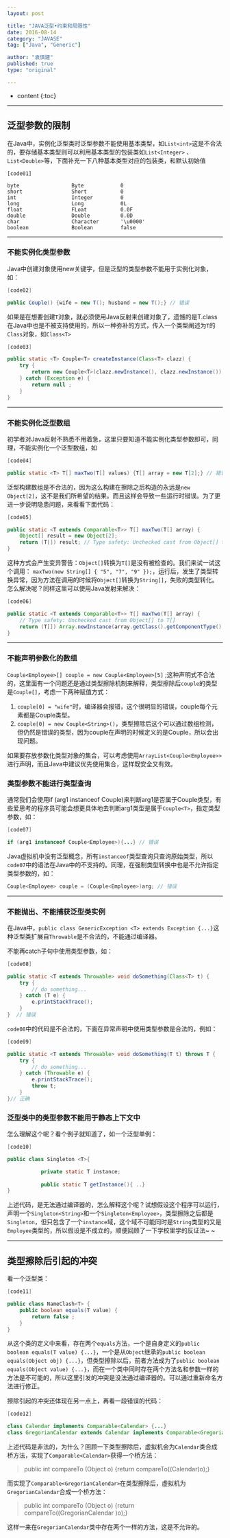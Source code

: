 ```yaml
---
layout: post

title: "JAVA泛型•约束和局限性"
date: 2016-08-14
category: "JAVASE"
tag: ["Java", "Generic"]

author: "袁慎建"
published: true
type: "original"

---
```


* content
{:toc}

---

## 泛型参数的限制

在Java中，实例化泛型类时泛型参数不能使用基本类型，如`List<int>`这是不合法的，要存储基本类型则可以利用基本类型的包装类如`List<Integer>` 、`List<Double>`等，下面补充一下八种基本类型对应的包装类，和默认初始值

```
[code01]

byte                 Byte            0
short                Short           0
int                  Integer         0
long                 Long            0L
float                FLoat           0.0F
double               Double          0.0D
char                 Character       '\u0000'
boolean              Boolean         false
```   
---
       
### 不能实例化类型参数
Java中创建对象使用new关键字，但是泛型的类型参数不能用于实例化对象，如：

```java
[code02]

public Couple() {wife = new T(); husband = new T();} // 错误
```

如果是在想要创建`T`对象，就必须使用Java反射来创建对象了，遗憾的是T.class在Java中也是不被支持使用的，所以一种弥补的方式，传入一个类型阐述为`T`的`Class`对象，如`Class<T>`

```java
[code03]

public static <T> Couple<T> createInstance(Class<T> clazz) {
	try {
		return new Couple<T>(clazz.newInstance(), clazz.newInstance());
	} catch (Exception e) {
		return null ;
	}
}
```
---

### 不能实例化泛型数组

初学者对Java反射不熟悉不用着急，这里只要知道不能实例化类型参数即可，同理，不能实例化一个泛型数组，如

```java
[code04]

public static <T> T[] maxTwo(T[] values) {T[] array = new T[2];} // 错误
```

泛型构建数组是不合法的，因为这么构建在擦除之后构造的永远是`new Object[2]`，这不是我们所希望的结果。而且这样会导致一些运行时错误。为了更进一步说明隐患问题，来看看下面代码：

```java
[code05]

public static <T extends Comparable<T>> T[] maxTwo(T[] array) {
	Object[] result = new Object[2];
	return (T[]) result; // Type safety: Unchecked cast from Object[] to T[]
}
```
这种方式会产生变异警告：`Object[]`转换为`T[]`是没有被检查的。我们来试一试这个调用： `maxTwo(new String[] { "5", "7", "9" });`，运行后，发生了类型转换异常，因为方法在调用的时候将`Object[]`转换为`String[]`，失败的类型转化。怎么解决呢？同样这里可以使用Java发射来解决：

```java
[code06]

public static <T extends Comparable<T>> T[] maxTwo(T[] array) {
	// Type safety: Unchecked cast from Object[] to T[]
	return (T[]) Array.newInstance(array.getClass().getComponentType(), 2) ;
}
```

---

### 不能声明参数化的数组

`Couple<Employee>[] couple = new Couple<Employee>[5]` ;这种声明式不合法的，这里面有一个问题还是通过类型擦除机制来解释，类型擦除后`couple`的类型是`Couple[]`，考虑一下两种赋值方式：

1. `couple[0] = "wife"`时，编译器会报错，这个很明显的错误，couple每个元素都是Couple类型。
2. `couple[0] = new Couple<String>()`，类型擦除后这个可以通过数组检测，但仍然是错误的类型，因为couple在声明的时候定义的是Couple<Employee>，所以会出现问题。

如果要存放参数化类型对象的集合，可以考虑使用`ArrayList<Couple<Employee>>`进行声明，而且Java中建议优先使用集合，这样既安全又有效。

### 类型参数不能进行类型查询
通常我们会使用if (arg1 instanceof Couple)来判断arg1是否属于Couple类型，有些爱思考的程序员可能会想更具体地去判断arg1类型是属于`Couple<T>`，指定类型参数，如：

```java
[code07]

if (arg1 instanceof Couple<Employee>){...} // 错误
```

Java虚拟机中没有泛型概念，所有`instanceof`类型查询只查询原始类型，所以`code07`中的语法在Java中的不支持的。同理，在强制类型转换中也是不允许指定类型参数的，如：

```java
Couple<Employee> couple = (Couple<Employee>)arg; // 错误
```

---

### 不能抛出、不能捕获泛型类实例
在Java中，`public class GenericException <T> extends Exception {...}`这种泛型类扩展自`Throwable`是不合法的，不能通过编译器。

不能再catch子句中使用类型参数，如：

```java
[code08]

public static <T extends Throwable> void doSomething(Class<T> t) {
	try {
		// do something...
	} catch (T e) {
		e.printStackTrace();
	}
}  // 错误
```

`code08`中的代码是不合法的，下面在异常声明中使用类型参数是合法的，例如：

```java
[code09]

public static <T extends Throwable> void doSomething(T t) throws T {
	try {
		// do something...
	} catch (Throwable e) {
		e.printStackTrace();
		throw t;
	}
}// 正确
```
          
### 泛型类中的类型参数不能用于静态上下文中

怎么理解这个呢？看个例子就知道了，如一个泛型单例：

```java
[code10]

public class Singleton <T>{

           private static T instance;
          
           public static T getInstance(){ ..}
}
```

上述代码，是无法通过编译器的，怎么解释这个呢？试想假设这个程序可以运行，声明一个`Singleton<String>`和一个`Singleton<Employee>`，类型擦除之后都是`Singleton`，但只包含了一个`instance`域，这个域不可能同时是`String`类型的又是`Employee`类型的，所以假设是不成立的，顺便回顾了一下学校里学的反证法~ ~

---

## 类型擦除后引起的冲突
看一个泛型类：

```java
[code11]

public class NameClash<T> {
	public boolean equals(T value) {
		return false ;
	}
}
```
从这个类的定义中来看，存在两个`equals`方法，一个是自身定义的`public boolean equals(T value) {...}`，一个是从`Object`继承的`public boolean equals(Object obj) {...}`，但类型擦除以后，前者方法成为了`public boolean equals(Object value) {...}`，而在一个类中同时存在两个方法名和参数一样的方法是不可能的，所以这里引发的冲突是没法通过编译器的。可以通过重新命名方法进行修正。

擦除引起的冲突还体现在另一点上，再看一段错误的代码：


```java
[code12]

class Calendar implements Comparable<Calendar> {...}
class GregorianCalendar extends Calendar implements Comparable<GregorianCalendar> {...}
```
上述代码是非法的，为什么？回顾一下类型擦除后，虚拟机会为`Calendar`类合成桥方法，实现了`Comparable<Calendar>`获得一个桥方法：

>public int compareTo (Object o) {return compareTo((Calendar)o);}

而实现了`Comparable<GregorianCalendar>`在类型擦除后，虚拟机为`GregorianCalendar`合成一个桥方法：     

>public int compareTo (Object o) {return compareTo((GregorianCalendar )o);}

这样一来在`GregorianCalendar`类中存在两个一样的方法，这是不允许的。
